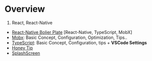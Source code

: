 # Overview

1. React, React-Native

- [React-Native Bolier Plate]('https://https://github.com/2hyjun/today-I-learned/tree/master/React%2C%20React-Native/BolierPlate') [React-Native, TypeScript, MobX]
- [Mobx](https://github.com/2hyjun/today-I-learned/tree/master/React%2C%20React-Native/Mobx): Basic Concept, Configuration, Optimization, Tips..
- [TypeScript](https://github.com/2hyjun/today-I-learned/tree/master/React%2C%20React-Native/TypeScript): Basic Concept, Configuration, tips + **VSCode Settings**
- [Honey Tip](https://github.com/2hyjun/today-I-learned/tree/master/React%2C%20React-Native/Honey%20Tip)
- [SplashScreen](https://github.com/2hyjun/today-I-learned/tree/master/React%2C%20React-Native/SplashScreen)
